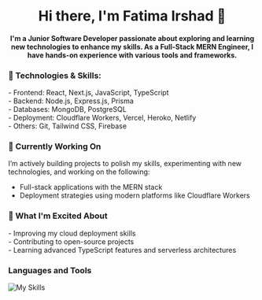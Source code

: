 
<h1 align="center">Hi there, I'm Fatima Irshad 👋</h1>

<h4 align="center"> I'm a Junior Software Developer passionate about exploring and learning new technologies to enhance my skills. As a Full-Stack MERN Engineer, I have hands-on experience with various tools and frameworks. </h4>

<h3>🔧 Technologies & Skills: </h3>
   - Frontend: React, Next.js, JavaScript, TypeScript </br>
   - Backend: Node.js, Express.js, Prisma </br>
   - Databases: MongoDB, PostgreSQL </br>
   - Deployment: Cloudflare Workers, Vercel, Heroko, Netlify </br>
   - Others: Git, Tailwind CSS, Firebase </br>

<h3>🌱 Currently Working On </h3>
I’m actively building projects to polish my skills, experimenting with new technologies, and working on the following:

- Full-stack applications with the MERN stack
- Deployment strategies using modern platforms like Cloudflare Workers

<h3>🚀 What I'm Excited About </h3>
- Improving my cloud deployment skills </br>
- Contributing to open-source projects </br>
- Learning advanced TypeScript features and serverless architectures

<h3>Languages and Tools</h3>

![My Skills](https://skillicons.dev/icons?i=js,html,css,ts,react,nextjs,tailwindcss,firebase,express,postgres,prisma,vite,postman,graphql,apollo,mongodb,cloudflare,bootstrap)

<!---
FatimaIrshad123/FatimaIrshad123 is a ✨ special ✨ repository because its `README.md` (this file) appears on your GitHub profile.
You can click the Preview link to take a look at your changes.
--->
